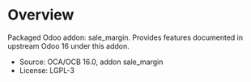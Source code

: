 # Overview

Packaged Odoo addon: sale_margin. Provides features documented in upstream Odoo 16 under this addon.

- Source: OCA/OCB 16.0, addon sale_margin
- License: LGPL-3
